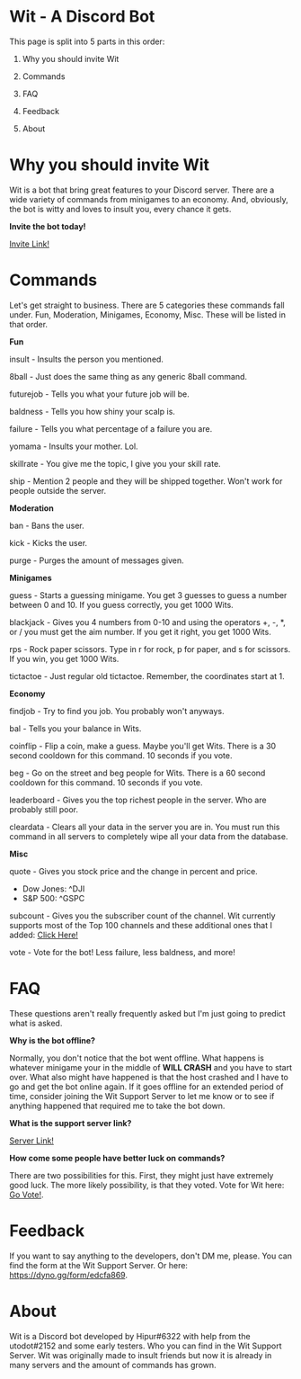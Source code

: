 <head>
  <link rel="apple-touch-icon" sizes="180x180" href="/apple-touch-icon.png">
  <link rel="icon" type="image/png" sizes="32x32" href="/favicon-32x32.png">
  <link rel="icon" type="image/png" sizes="16x16" href="/favicon-16x16.png">
  <link rel="manifest" href="/site.webmanifest">
  <link rel="mask-icon" href="/safari-pinned-tab.svg" color="#5bbad5">
  <meta name="msapplication-TileColor" content="#da532c">
  <meta name="theme-color" content="#ffffff">
</head>

# Wit - A Discord Bot

This page is split into 5 parts in this order:

1. Why you should invite Wit

2. Commands

3. FAQ

4. Feedback

5. About

# Why you should invite Wit

Wit is a bot that bring great features to your Discord server. There are a wide variety of commands from minigames to an economy. And, obviously, the bot is witty and loves to insult you, every chance it gets.

**Invite the bot today!**

[Invite Link!](https://discord.com/oauth2/authorize?client_id=907067389806522450&scope=bot&permissions=4294967039)

# Commands

Let's get straight to business. There are 5 categories these commands fall under. Fun, Moderation, Minigames, Economy, Misc. These will be listed in that order.

**Fun**

insult - Insults the person you mentioned.

8ball - Just does the same thing as any generic 8ball command.

futurejob - Tells you what your future job will be.

baldness - Tells you how shiny your scalp is.

failure - Tells you what percentage of a failure you are.

yomama - Insults your mother. Lol.

skillrate - You give me the topic, I give you your skill rate.

ship - Mention 2 people and they will be shipped together. Won't work for people outside the server.

**Moderation**

ban - Bans the user.

kick - Kicks the user.

purge - Purges the amount of messages given.

**Minigames**

guess - Starts a guessing minigame. You get 3 guesses to guess a number between 0 and 10. If you guess correctly, you get 1000 Wits.

blackjack - Gives you 4 numbers from 0-10 and using the operators +, -, \*, or / you must get the aim number. If you get it right, you get 1000 Wits.

rps - Rock paper scissors. Type in r for rock, p for paper, and s for scissors. If you win, you get 1000 Wits.

tictactoe - Just regular old tictactoe. Remember, the coordinates start at 1.

**Economy**

findjob - Try to find you job. You probably won't anyways.

bal - Tells you your balance in Wits.

coinflip - Flip a coin, make a guess. Maybe you'll get Wits. There is a 30 second cooldown for this command. 10 seconds if you vote.

beg - Go on the street and beg people for Wits. There is a 60 second cooldown for this command. 10 seconds if you vote.

leaderboard - Gives you the top richest people in the server. Who are probably still poor.

cleardata - Clears all your data in the server you are in. You must run this command in all servers to completely wipe all your data from the database.

**Misc**

quote - Gives you stock price and the change in percent and price.
- Dow Jones: ^DJI
- S&P 500: ^GSPC

subcount - Gives you the subscriber count of the channel. Wit currently supports most of the Top 100 channels and these additional ones that I added: [Click Here!](https://codepen.io/Hipur-Wiz/pen/MWvMPxy)

vote - Vote for the bot! Less failure, less baldness, and more!

# FAQ

These questions aren't really frequently asked but I'm just going to predict what is asked.

**Why is the bot offline?**

Normally, you don't notice that the bot went offline. What happens is whatever minigame your in the middle of **WILL CRASH** and you have to start over. What also might have happened is that the host crashed and I have to go and get the bot online again. If it goes offline for an extended period of time, consider joining the Wit Support Server to let me know or to see if anything happened that required me to take the bot down.

**What is the support server link?**

[Server Link!](https://www.discord.gg/jdWBAcyzeA)

**How come some people have better luck on commands?**

There are two possibilities for this. First, they might just have extremely good luck. The more likely possibility, is that they voted. Vote for Wit here: [Go Vote!](https://top.gg/bot/907067389806522450/vote).

# Feedback

If you want to say anything to the developers, don't DM me, please. You can find the form at the Wit Support Server. Or here: https://dyno.gg/form/edcfa869. 

# About

Wit is a Discord bot developed by Hipur#6322 with help from the utodot#2152 and some early testers. Who you can find in the Wit Support Server. Wit was originally made to insult friends but now it is already in many servers and the amount of commands has grown.
